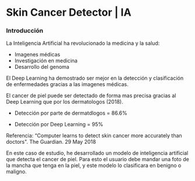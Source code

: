 # Skin Cancer Detector | IA

### Introducción
La Inteligencia Artificial ha revolucionado la medicina y la salud:
- Imagenes médicas
- Investigación en medicina
- Desarrollo del genoma

El Deep Learning ha demostrado ser mejor en la detección y clasificación de enfermedades gracias a las imagenes médicas.

El cancer de piel puede ser detectado de forma mas precisa gracias al Deep Learning que por los dermatologos (2018).

- Detección por parte de dermatdlogos = 86.6%

- Detección por Deep Learning = 95%

Referencia: “Computer learns to detect skin cancer more accurately than doctors". The Guardian. 29 May 2018 

En este caso de estudio, he desarrollado un modelo de inteligencia artificial que detecta el cancer de piel. Para esto el usuario debe mandar una foto de la mancha que tenga en la piel, y este modelo lo clasificara en benigno o maligno.
